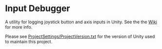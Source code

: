 # Input Debugger

A utility for logging joystick button and axis inputs in Unity. See the the [Wiki][2] for more info.

Please see [ProjectSettings/ProjectVersion.txt][1] for the version of Unity used to maintain this project.

[1]: ./ProjectSettings/ProjectVersion.txt
[2]: https://github.com/wcoastsands/input-debugger/wiki
